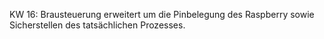 KW 16:  Brausteuerung erweitert um die Pinbelegung des Raspberry sowie Sicherstellen des tatsächlichen Prozesses.